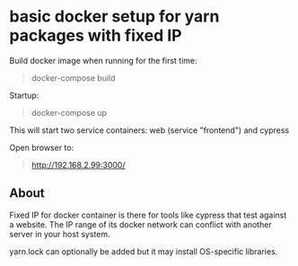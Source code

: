 # basic docker setup for yarn packages with fixed IP


Build docker image when running for the first time:
>docker-compose build

Startup:
>docker-compose up

This will start two service containers: web (service "frontend") and cypress

Open browser to:
>http://192.168.2.99:3000/


## About
Fixed IP for docker container is there for tools like cypress that test against a website.  The IP range of its docker network can conflict with another server in your host system.

yarn.lock can optionally be added but it may install OS-specific libraries.